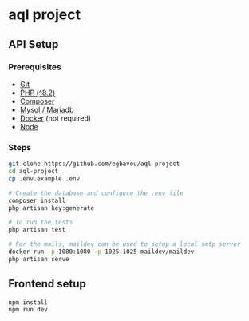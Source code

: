 # aql project

## API Setup

### Prerequisites
- [Git](https://git-scm.com/downloads)
- [PHP (^8.2)](https://www.php.net/downloads.php)
- [Composer](https://getcomposer.org/download/)
- [Mysql / Mariadb](https://mariadb.org/download/)
- [Docker](https://docs.docker.com/get-started/get-docker/) (not required)
- [Node](https://nodejs.org/en/download)

### Steps
```bash
git clone https://github.com/egbavou/aql-project
cd aql-project
cp .env.example .env

# Create the database and configure the .env file
composer install
php artisan key:generate

# To run the tests
php artisan test

# For the mails, maildev can be used to setup a local smtp server
docker run -p 1080:1080 -p 1025:1025 maildev/maildev
php artisan serve
```
## Frontend setup

```bash
npm install
npm run dev
```

